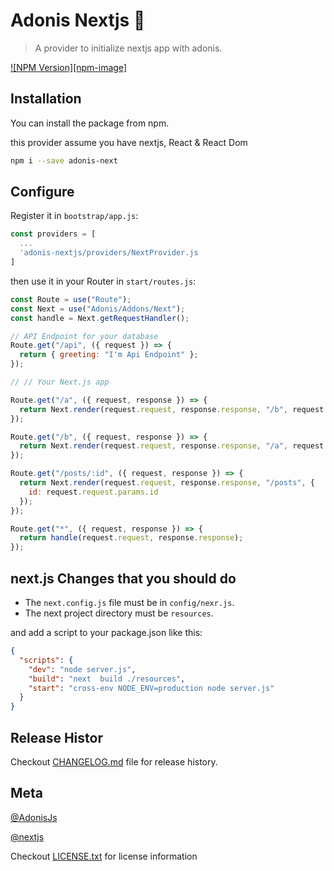# Adonis Nextjs 🚀

> A provider to initialize nextjs app with adonis.

[![NPM Version][npm-image]][npm-url]

## Installation

You can install the package from npm.

this provider assume you have nextjs, React & React Dom

```bash
npm i --save adonis-next
```

## Configure

Register it in `bootstrap/app.js`:

```javascript
const providers = [
  ...
  'adonis-nextjs/providers/NextProvider.js
]
```

then use it in your Router in `start/routes.js`:

```javascript
const Route = use("Route");
const Next = use("Adonis/Addons/Next");
const handle = Next.getRequestHandler();

// API Endpoint for your database
Route.get("/api", ({ request }) => {
  return { greeting: "I'm Api Endpoint" };
});

// // Your Next.js app

Route.get("/a", ({ request, response }) => {
  return Next.render(request.request, response.response, "/b", request.request.query);
});

Route.get("/b", ({ request, response }) => {
  return Next.render(request.request, response.response, "/a", request.request.query);
});

Route.get("/posts/:id", ({ request, response }) => {
  return Next.render(request.request, response.response, "/posts", {
    id: request.request.params.id
  });
});

Route.get("*", ({ request, response }) => {
  return handle(request.request, response.response);
});
```

## next.js Changes that you should do

* The `next.config.js` file must be in `config/nexr.js`.
* The next project directory must be `resources`.

and add a script to your package.json like this:

```json
{
  "scripts": {
    "dev": "node server.js",
    "build": "next  build ./resources",
    "start": "cross-env NODE_ENV=production node server.js"
  }
}
```

## Release Histor

Checkout [CHANGELOG.md](CHANGELOG.md) file for release history.

## Meta

[@AdonisJs](http://adonisjs.com/)

[@nextjs](https://github.com/zeit/next.js/)

Checkout [LICENSE.txt](LICENSE.txt) for license information

[npm-url]: https://npmjs.org/package/omarkhatibco/adonis-nextjs
